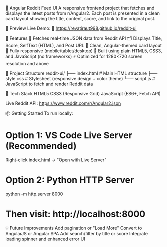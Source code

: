 🧠 Angular Reddit Feed UI
A responsive frontend project that fetches and displays the latest posts from r/Angular2. Each post is presented in a clean card layout showing the title, content, score, and link to the original post.

📸 Preview
Live Demo:
🔗 https://revatiraut998.github.io/reddit-ui

🚀 Features
📡 Fetches real-time JSON data from Reddit API
🗂 Displays Title, Score, SelfText (HTML), and Post URL
🎨 Clean, Angular-themed card layout
📱 Fully responsive (mobile/tablet/desktop)
🧰 Built using plain HTML5, CSS3, and JavaScript (no frameworks)
⚡ Optimized for 1280×720 screen resolution and above


📁 Project Structure
reddit-ui/
├── index.html       # Main HTML structure
├── style.css        # Stylesheet (responsive design + color theme)
└── script.js        # JavaScript to fetch and render Reddit data


🧪 Tech Stack
HTML5
CSS3 (Responsive Grid)
JavaScript (ES6+, Fetch API)

Live Reddit API: https://www.reddit.com/r/Angular2.json

📦 Getting Started
To run locally:
# Option 1: VS Code Live Server (Recommended)
Right-click index.html → "Open with Live Server"

# Option 2: Python HTTP Server
python -m http.server 8000

# Then visit: http://localhost:8000

💡 Future Improvements
Add pagination or "Load More"
Convert to AngularJS or Angular SPA
Add search/filter by title or score
Integrate loading spinner and enhanced error UI